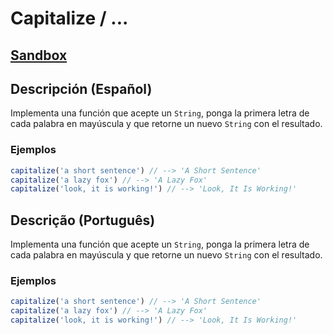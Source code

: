 # Capitalize / ...

## [Sandbox](https://lab.cs50.io/Laboratoria/job-application-public/main/02-tech-mentoring/exercises/11-capitalize/boilerplate/)

## Descripción (Español)

Implementa una función que acepte un `String`, ponga la primera letra de cada
palabra en mayúscula y que retorne un nuevo `String` con el resultado.

### Ejemplos

```js
capitalize('a short sentence') // --> 'A Short Sentence'
capitalize('a lazy fox') // --> 'A Lazy Fox'
capitalize('look, it is working!') // --> 'Look, It Is Working!'
```

## Descrição (Português)

Implementa una función que acepte un `String`, ponga la primera letra de cada
palabra en mayúscula y que retorne un nuevo `String` con el resultado.

### Ejemplos

```js
capitalize('a short sentence') // --> 'A Short Sentence'
capitalize('a lazy fox') // --> 'A Lazy Fox'
capitalize('look, it is working!') // --> 'Look, It Is Working!'
```

